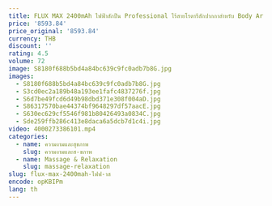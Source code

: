 ```yaml
---
title: FLUX MAX 2400mAh ไฟฟ้าสักปืน Professional ไร้สายโรตารีสักปากกาสําหรับ Body Art พร้อมขั้วต่อ RCA 2 แบตเตอรี่
price: '8593.84'
price_original: '8593.84'
currency: THB
discount: ''
rating: 4.5
volume: 72
image: S8180f688b5bd4a84bc639c9fc0adb7b8G.jpg
images:
  - S8180f688b5bd4a84bc639c9fc0adb7b8G.jpg
  - S3cd0ec2a189b48a193ee1fafc4837276f.jpg
  - S6d7be49fcd6d49b98dbd371e308f004aD.jpg
  - S86317570bae44374bf9648297df57aacE.jpg
  - S630ec629cf5546f981b80426493a0834C.jpg
  - Sde259ffb286c413e8daca6a5dcb7d1c4i.jpg
video: 4000273386101.mp4
categories:
  - name: ความงามและสุขภาพ
    slug: ความงามและส-ขภาพ
  - name: Massage & Relaxation
    slug: massage-relaxation
slug: flux-max-2400mah-ไฟฟ-าส
encode: opKBIPm
lang: th
---
```

  